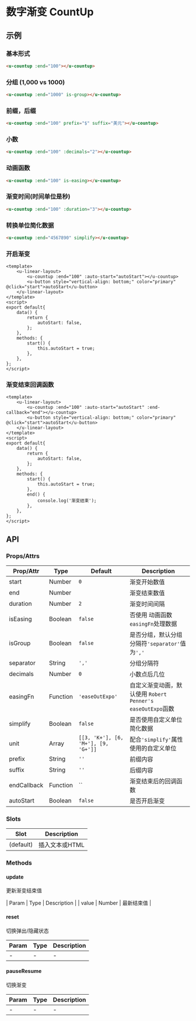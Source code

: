 # 数字渐变 CountUp

## 示例
### 基本形式

``` html
<u-countup :end="100"></u-countup>
```

### 分组 (1,000 vs 1000)
``` html
<u-countup :end="1000" is-group></u-countup>
```

### 前缀，后缀
``` html
<u-countup :end="100" prefix="$" suffix="美元"></u-countup>
```

### 小数
``` html
<u-countup :end="100" :decimals="2"></u-countup>
```

### 动画函数
``` html
<u-countup :end="100" is-easing></u-countup>
```

### 渐变时间(时间单位是秒)
``` html
<u-countup :end="100" :duration="3"></u-countup>
```

### 转换单位简化数据
``` html
<u-countup :end="4567890" simplify></u-countup>
```

### 开启渐变
```vue
<template>
    <u-linear-layout>
        <u-countup :end="100" :auto-start="autoStart"></u-countup>
        <u-button style="vertical-align: bottom;" color="primary" @click="start">autoStart</u-button>
    </u-linear-layout>
</template>
<script>
export default{
    data() {
        return {
            autoStart: false,
        };
    },
    methods: {
        start() {
            this.autoStart = true;
        },
    },
};
</script>
```

### 渐变结束回调函数
```vue
<template>
    <u-linear-layout>
        <u-countup :end="100" :auto-start="autoStart" :end-callback="end"></u-countup>
        <u-button style="vertical-align: bottom;" color="primary" @click="start">autoStart</u-button>
    </u-linear-layout>
</template>
<script>
export default{
    data() {
        return {
            autoStart: false,
        };
    },
    methods: {
        start() {
            this.autoStart = true;
        },
        end() {
            console.log('渐变结束');
        },
    },
};
</script>
```


## API
### Props/Attrs

| Prop/Attr | Type | Default | Description |
| --------- | ---- | ------- | ----------- |
| start | Number | `0` | 渐变开始数值 |
| end | Number |  | 渐变结束数值 |
| duration | Number | `2` | 渐变时间间隔 |
| isEasing | Boolean | `false` | 否使用 动画函数`easingFn`处理数据 |
| isGroup | Boolean | `false` | 是否分组，默认分组分隔符`'separator'`值为`','` |
| separator | String | `','` | 分组分隔符 |
| decimals | Number | `0` | 小数点后几位 |
| easingFn | Function | `'easeOutExpo'` | 自定义渐变动画，默认使用 `Robert Penner's easeOutExpo`函数 |
| simplify | Boolean | `false` | 是否使用自定义单位简化数据 |
| unit | Array | `[[3, 'K+'], [6, 'M+'], [9, 'G+']]` | 配合`'simplify'`属性使用的自定义单位 |
| prefix | String | `''` | 前缀内容 |
| suffix | String | `''` | 后缀内容 |
| endCallback | Function | `` | 渐变结束后的回调函数 |
| autoStart | Boolean | `false` | 是否开启渐变 |

### Slots

| Slot | Description |
| ---- | ----------- |
| (default) | 插入文本或HTML |

### Methods

#### update

更新渐变结束值

| Param | Type | Description |
| value | Number | 最新结束值 |

#### reset

切换弹出/隐藏状态

| Param | Type | Description |
| ----- | ---- | ----------- |
| - | -| - |

#### pauseResume

切换渐变

| Param | Type | Description |
| ----- | ---- | ----------- |
| - | - | - |

